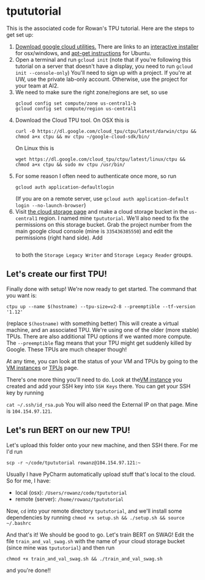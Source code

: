 # tpututorial
This is the associated code for Rowan's TPU tutorial. Here are the steps to get set up:

1. [Download google cloud utilities.](https://cloud.google.com/sdk/install) There are links to an [interactive installer](https://cloud.google.com/sdk/docs/downloads-interactive) for osx/windows, and [apt-get instructions](https://cloud.google.com/sdk/docs/downloads-apt-get) for Ubuntu.
2. Open a terminal and run ```gcloud init``` (note that if you're following this tutorial on a server that doesn't have a display, you need to run `gcloud init --console-only`) You'll need to sign up with a project. If you're at UW, use the private lab-only account. Otherwise, use the project for your team at AI2.
3. We need to make sure the right zone/regions are set, so use
    ```
    gcloud config set compute/zone us-central1-b
    gcloud config set compute/region us-central1
    ```
4. Download the Cloud TPU tool. On OSX this is
    ```
    curl -O https://dl.google.com/cloud_tpu/ctpu/latest/darwin/ctpu && chmod a+x ctpu && mv ctpu ~/google-cloud-sdk/bin/
    ```
    On Linux this is
    ```
    wget https://dl.google.com/cloud_tpu/ctpu/latest/linux/ctpu && chmod a+x ctpu && sudo mv ctpu /usr/bin/
    ```
5. For some reason I often need to authenticate once more, so run
    ```
    gcloud auth application-defaultlogin
    ```
    (If you are on a remote server, use `gcloud auth application-default login --no-launch-browser`)
6. Visit [the cloud storage page](https://console.cloud.google.com/storage/browser) and make a cloud storage bucket in the `us-central1` region. I named mine `tpututorial`. We'll also need to fix the permissions on this storage bucket. Grab the project number from the main google cloud console (mine is `335436385550`) and edit the permissions (right hand side). Add 
    ```service-[PROJECT_NUMBER]@cloud-tpu.iam.gserviceaccount.com
    ```
    to both the `Storage Legacy Writer` and `Storage Legacy Reader` groups.
    
## Let's create our first TPU!
Finally done with setup! We're now ready to get started. The command that you want is:
```
ctpu up --name $(hostname) --tpu-size=v2-8 --preemptible --tf-version '1.12'
```
(replace `$(hostname)` with something better)
This will create a virtual machine, and an associated TPU. We're using one of the older (more stable) TPUs. There are also additional TPU options if we wanted more compute. The `--preemptible` flag means that your TPU might get suddenly killed by Google. These TPUs are much cheaper though!

At any time, you can look at the status of your VM and TPUs by going to the [VM instances](https://console.cloud.google.com/compute/instances) or [TPUs](https://console.cloud.google.com/compute/tpus) page.

There's one more thing you'll need to do. Look at the[VM instance](https://console.cloud.google.com/compute/instances) you created and add your SSH key into `SSH Keys` there. You can get your SSH key by running

`cat ~/.ssh/id_rsa.pub`
You will also need the External IP on that page. Mine is `104.154.97.121`.

## Let's run BERT on our new TPU!

Let's upload this folder onto your new machine, and then SSH there. For me I'd run
```
scp -r ~/code/tpututorial rowanz@104.154.97.121:~
```
Usually I have PyCharm automatically upload stuff that's local to the cloud. So for me, I have:

* local (osx): `/Users/rowanz/code/tpututorial`
* remote (server): `/home/rowanz/tpututorial`

Now, `cd` into your remote directory `tpututorial`, and we'll install some dependencies by running `chmod +x setup.sh && ./setup.sh && source ~/.bashrc`

And that's it! We should be good to go. Let's train BERT on SWAG! Edit the file `train_and_val_swag.sh` with the name of your cloud storage bucket (since mine was `tpututorial`) and then run
```
chmod +x train_and_val_swag.sh && ./train_and_val_swag.sh
```
and you're done!!